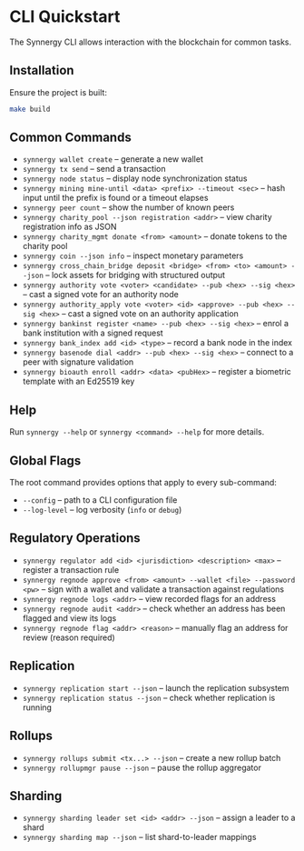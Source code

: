 # CLI Quickstart

The Synnergy CLI allows interaction with the blockchain for common tasks.

## Installation
Ensure the project is built:
```bash
make build
```

## Common Commands
- `synnergy wallet create` – generate a new wallet
- `synnergy tx send` – send a transaction
- `synnergy node status` – display node synchronization status
- `synnergy mining mine-until <data> <prefix> --timeout <sec>` – hash input until the prefix is found or a timeout elapses
- `synnergy peer count` – show the number of known peers
- `synnergy charity_pool --json registration <addr>` – view charity registration info as JSON
- `synnergy charity_mgmt donate <from> <amount>` – donate tokens to the charity pool
- `synnergy coin --json info` – inspect monetary parameters
- `synnergy cross_chain_bridge deposit <bridge> <from> <to> <amount> --json` – lock assets for bridging with structured output
- `synnergy authority vote <voter> <candidate> --pub <hex> --sig <hex>` – cast a signed vote for an authority node
- `synnergy authority_apply vote <voter> <id> <approve> --pub <hex> --sig <hex>` – cast a signed vote on an authority application
- `synnergy bankinst register <name> --pub <hex> --sig <hex>` – enrol a bank institution with a signed request
- `synnergy bank_index add <id> <type>` – record a bank node in the index
- `synnergy basenode dial <addr> --pub <hex> --sig <hex>` – connect to a peer with signature validation
- `synnergy bioauth enroll <addr> <data> <pubHex>` – register a biometric template with an Ed25519 key

## Help
Run `synnergy --help` or `synnergy <command> --help` for more details.

## Global Flags
The root command provides options that apply to every sub-command:

- `--config` – path to a CLI configuration file
- `--log-level` – log verbosity (`info` or `debug`)

## Regulatory Operations
- `synnergy regulator add <id> <jurisdiction> <description> <max>` – register a transaction rule
- `synnergy regnode approve <from> <amount> --wallet <file> --password <pw>` – sign with a wallet and validate a transaction against regulations
- `synnergy regnode logs <addr>` – view recorded flags for an address
- `synnergy regnode audit <addr>` – check whether an address has been flagged and view its logs
- `synnergy regnode flag <addr> <reason>` – manually flag an address for review (reason required)

## Replication
- `synnergy replication start --json` – launch the replication subsystem
- `synnergy replication status --json` – check whether replication is running

## Rollups
- `synnergy rollups submit <tx...> --json` – create a new rollup batch
- `synnergy rollupmgr pause --json` – pause the rollup aggregator

## Sharding
- `synnergy sharding leader set <id> <addr> --json` – assign a leader to a shard
- `synnergy sharding map --json` – list shard-to-leader mappings

